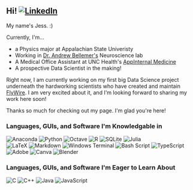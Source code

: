## Hi! [![LinkedIn](https://img.shields.io/badge/LinkedIn-%230077B5.svg?logo=linkedin&logoColor=white)](https://linkedin.com/in/jjessicahorton) 


My name's Jess. :)

Currently, I'm...
- a Physics major at Appalachian State Univeristy
- Working in [Dr. Andrew Bellemer's](https://biology.appstate.edu/directory/dr-andrew-bellemer) Neuroscience lab
- A Medical Office Assistant at UNC Health's [AppInternal Medicine](https://www.unchealthappalachian.org/locations/profile/appinternal-medicine/)
- A prospective Data Scientist in the making!

Right now, I am currently working on my first big Data Science project underneath the hardworking scientists who have created and maintain [FlyWire](https://flywire.ai/). I am very excited about it, and I'm looking forward to sharing my work here soon!

Thanks so much for checking out my page. I'm glad you're here!

### Languages, GUIs, and Software I'm Knowledgable in
 
 ![Anaconda](https://img.shields.io/badge/Anaconda-%2344A833.svg?style=for-the-badge&logo=anaconda&logoColor=white) 
![Python](https://img.shields.io/badge/python-3670A0?style=for-the-badge&logo=python&logoColor=ffdd54)
![Octave](https://img.shields.io/badge/OCTAVE-darkblue?style=for-the-badge&logo=octave&logoColor=fcd683) 
![R](https://img.shields.io/badge/r-%23276DC3.svg?style=for-the-badge&logo=r&logoColor=white)
![SQLite](https://img.shields.io/badge/sqlite-%2307405e.svg?style=for-the-badge&logo=sqlite&logoColor=white) 
![Julia](https://img.shields.io/badge/-Julia-9558B2?style=for-the-badge&logo=julia&logoColor=white)  
![LaTeX](https://img.shields.io/badge/latex-%23008080.svg?style=for-the-badge&logo=latex&logoColor=white) 
![Markdown](https://img.shields.io/badge/markdown-%23000000.svg?style=for-the-badge&logo=markdown&logoColor=white)
![Windows Terminal](https://img.shields.io/badge/Windows%20Terminal-%234D4D4D.svg?style=for-the-badge&logo=windows-terminal&logoColor=white)
![Bash Script](https://img.shields.io/badge/bash_script-%23121011.svg?style=for-the-badge&logo=gnu-bash&logoColor=white)
![TypeScript](https://img.shields.io/badge/typescript-%23007ACC.svg?style=for-the-badge&logo=typescript&logoColor=white)
![Adobe](https://img.shields.io/badge/adobe-%23FF0000.svg?style=for-the-badge&logo=adobe&logoColor=white) 
![Canva](https://img.shields.io/badge/Canva-%2300C4CC.svg?style=for-the-badge&logo=Canva&logoColor=white) 
![Blender](https://img.shields.io/badge/blender-%23F5792A.svg?style=for-the-badge&logo=blender&logoColor=white) 

### Languages, GUIs, and Software I'm Eager to Learn About

![C](https://img.shields.io/badge/c-%2300599C.svg?style=for-the-badge&logo=c&logoColor=white)
![C++](https://img.shields.io/badge/c++-%2300599C.svg?style=for-the-badge&logo=c%2B%2B&logoColor=white) 
![Java](https://img.shields.io/badge/java-%23ED8B00.svg?style=for-the-badge&logo=openjdk&logoColor=white) 
![JavaScript](https://img.shields.io/badge/javascript-%23323330.svg?style=for-the-badge&logo=javascript&logoColor=%23F7DF1E) 


<!-- Proudly created with GPRM ( https://gprm.itsvg.in ) -->


<!--
**jjessicahorton/jjessicahorton** is a ✨ _special_ ✨ repository because its `README.md` (this file) appears on your GitHub profile.

Here are some ideas to get you started:

- 🔭 I’m currently working on ...
- 🌱 I’m currently learning ...
- 👯 I’m looking to collaborate on ...
- 🤔 I’m looking for help with ...
- 💬 Ask me about ...
- 📫 How to reach me: ...
- 😄 Pronouns: ...
- ⚡ Fun fact: ...
-->
